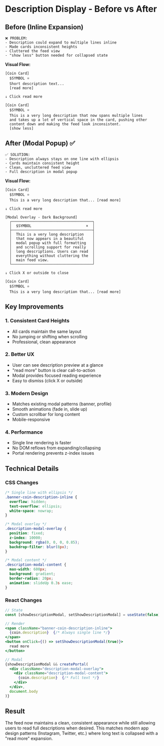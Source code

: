 # Description Display - Before vs After

## Before (Inline Expansion)
```
❌ PROBLEM:
- Description could expand to multiple lines inline
- Made cards inconsistent heights
- Cluttered the feed view
- "show less" button needed for collapsed state
```

**Visual Flow:**
```
[Coin Card]
  $SYMBOL ⭐
  Short description text...
  [read more]
  
↓ Click read more

[Coin Card]
  $SYMBOL ⭐
  This is a very long description that now spans multiple lines
  and takes up a lot of vertical space in the card, pushing other
  content down and making the feed look inconsistent.
  [show less]
```

## After (Modal Popup) ✅
```
✅ SOLUTION:
- Description always stays on one line with ellipsis
- Cards maintain consistent height
- Clean, uncluttered feed view
- Full description in modal popup
```

**Visual Flow:**
```
[Coin Card]
  $SYMBOL ⭐
  This is a very long description that... [read more]
  
↓ Click read more

[Modal Overlay - Dark Background]
  ┌─────────────────────────────────────┐
  │  $SYMBOL                         ×  │
  ├─────────────────────────────────────┤
  │  This is a very long description    │
  │  that now appears in a beautiful    │
  │  modal popup with full formatting   │
  │  and scrolling support for really   │
  │  long descriptions. Users can read  │
  │  everything without cluttering the  │
  │  main feed view.                    │
  └─────────────────────────────────────┘

↓ Click X or outside to close

[Coin Card]
  $SYMBOL ⭐
  This is a very long description that... [read more]
```

## Key Improvements

### 1. **Consistent Card Heights**
- All cards maintain the same layout
- No jumping or shifting when scrolling
- Professional, clean appearance

### 2. **Better UX**
- User can see description preview at a glance
- "read more" button is clear call-to-action
- Modal provides focused reading experience
- Easy to dismiss (click X or outside)

### 3. **Modern Design**
- Matches existing modal patterns (banner, profile)
- Smooth animations (fade in, slide up)
- Custom scrollbar for long content
- Mobile-responsive

### 4. **Performance**
- Single line rendering is faster
- No DOM reflows from expanding/collapsing
- Portal rendering prevents z-index issues

## Technical Details

### CSS Changes
```css
/* Single line with ellipsis */
.banner-coin-description-inline {
  overflow: hidden;
  text-overflow: ellipsis;
  white-space: nowrap;
}

/* Modal overlay */
.description-modal-overlay {
  position: fixed;
  z-index: 10000;
  background: rgba(0, 0, 0, 0.85);
  backdrop-filter: blur(8px);
}

/* Modal content */
.description-modal-content {
  max-width: 600px;
  background: gradient;
  border-radius: 20px;
  animation: slideUp 0.3s ease;
}
```

### React Changes
```jsx
// State
const [showDescriptionModal, setShowDescriptionModal] = useState(false);

// Render
<span className="banner-coin-description-inline">
  {coin.description}  {/* Always single line */}
</span>
<button onClick={() => setShowDescriptionModal(true)}>
  read more
</button>

// Modal
{showDescriptionModal && createPortal(
  <div className="description-modal-overlay">
    <div className="description-modal-content">
      {coin.description}  {/* Full text */}
    </div>
  </div>,
  document.body
)}
```

## Result

The feed now maintains a clean, consistent appearance while still allowing users to read full descriptions when desired. This matches modern app design patterns (Instagram, Twitter, etc.) where long text is collapsed with a "read more" expansion.
